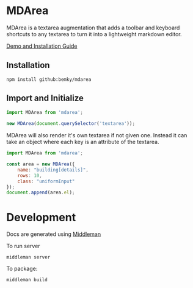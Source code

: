 # MDArea
MDArea is a textarea augmentation that adds a toolbar and keyboard shortcuts to any textarea to turn it into a lightweight markdown editor.

[Demo and Installation Guide](https://bemky.github.io/mdarea/)

## Installation

    npm install github:bemky/mdarea

## Import and Initialize

```javascript
import MDArea from 'mdarea';
    
new MDArea(document.querySelector('textarea'));
````

MDArea will also render it's own textarea if not given one. Instead it can take an object where each key is an attribute of the textarea. 
```javascript
import MDArea from 'mdarea';

const area = new MDArea({
    name: "building[details]",
    rows: 10,
    class: "uniformInput"
});
document.append(area.el);
```

# Development
Docs are generated using [Middleman](https://middlemanapp.com/)

To run server

    middleman server

To package:

    middleman build